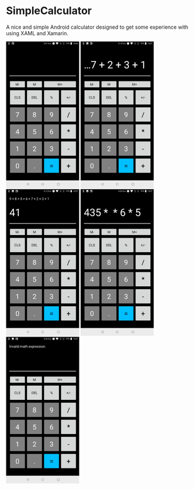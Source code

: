 # SimpleCalculator
A nice and simple Android calculator designed to get some experience with using XAML and Xamarin.

<img src="img/Screenshot_20180808-102641.jpg" width="200"/> <img src="img/Screenshot_20180808-102725.jpg" width="200"/>
<img src="img/Screenshot_20180808-102732.jpg" width="200"/>
<img src="img/Screenshot_20180808-102749.jpg" width="200"/>
<img src="img/Screenshot_20180808-102754.jpg" width="200"/>

